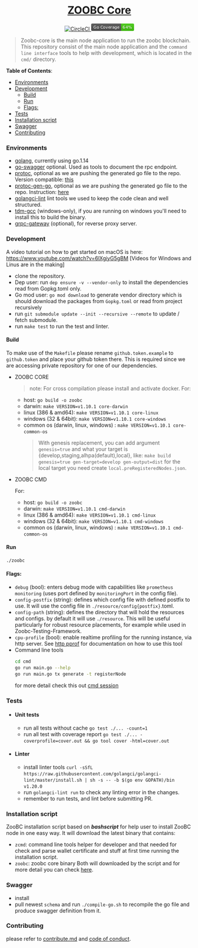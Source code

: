 <h1 align="center">
  <a href="https://github.com/zoobc/zoobc-core">
    ZOOBC Core
  </a>
</h1>
<p align="center">
  <a href="https://circleci.com/gh/zoobc/zoobc-core">
    <img src="https://circleci.com/gh/zoobc/zoobc-core.svg?style=svg&circle-token=cdd770bcb30a201696bb10e76ed15504cf235a9f" alt="CircleCI"/>
  </a>
  <a href="#">
    <img src="./coverage_badge.png" alt="cover badge"/>
  </a>
</p>

> Zoobc-core is the main node application to run the zoobc blockchain. This repository consist of the main node application and the `command line interface` tools to help with development, which is located in the `cmd/` directory.

**Table of Contents**:

- [Environments](#environments)
- [Development](#development)
  - [Build](#build)
  - [Run](#run)
  - [Flags:](#flags)
- [Tests](#tests)
- [Installation script](#installation-script)
- [Swagger](#swagger)
- [Contributing](#contributing)

### Environments

- [golang](https://golang.org/doc/install), currently using go.1.14
- [go-swagger](https://github.com/go-swagger/go-swagger) optional. Used as tools to document the rpc endpoint.
- [protoc](https://github.com/protocolbuffers/protobuf), optional as we are pushing the generated go file to the repo. Version compatible: [this](https://github.com/protocolbuffers/protobuf/releases/tag/v3.12.4)
- [protoc-gen-go](https://github.com/golang/protobuf), optional as we are pushing the generated go file to the repo. Instruction: [here](https://grpc.io/docs/languages/go/quickstart/)
- [golangci-lint](https://github.com/golangci/golangci-lint) lint tools we used to keep the code clean and well structured.
- [tdm-gcc](https://jmeubank.github.io/tdm-gcc/) (windows-only), if you are running on windows you'll need to install this to build the binary.
- [grpc-gateway](https://github.com/grpc-ecosystem/grpc-gateway/tree/v1) (optional), for reverse proxy server.

### Development

A video tutorial on how to get started on macOS is here: https://www.youtube.com/watch?v=6lXgiyG5gBM
[Videos for Windows and Linus are in the making]

- clone the repository.
- Dep user: run `dep ensure -v --vendor-only` to install the dependencies read from Gopkg.toml only.
- Go mod user: `go mod download` to generate vendor directory which is should download the packages from `Gopkg.toml` or read from project recursively
- run `git submodule update --init --recursive --remote` to update / fetch submodule.
- run `make test` to run the test and linter.

#### Build

To make use of the `Makefile` please rename `github.token.example` to `github.token` and place your github token there. This is required since we are accessing private repository for one of our dependencies.

- ZOOBC CORE

  > note: For cross compilation please install and activate docker.
  > For:

  - host: `go build -o zoobc`
  - darwin: `make VERSION=v1.10.1 core-darwin`
  - linux (386 & amd64): `make VERSION=v1.10.1 core-linux`
  - windows (32 & 64bit): `make VERSION=v1.10.1 core-windows`
  - common os (darwin, linux, windows) : `make VERSION=v1.10.1 core-common-os`
    > With genesis replacement, you can add argument `genesis=true` and what your target is {develop,staging,alhpa(default),local}, like:
    > `make build genesis=true gen-target=develop gen-output=dist` for the local target you need create `local.preRegisteredNodes.json`.

- ZOOBC CMD

  For:

  - host: `go build -o zoobc`
  - darwin: `make VERSION=v1.10.1 cmd-darwin`
  - linux (386 & amd64): `make VERSION=v1.10.1 cmd-linux`
  - windows (32 & 64bit): `make VERSION=v1.10.1 cmd-windows`
  - common os (darwin, linux, windows) : `make VERSION=v1.10.1 cmd-common-os`

#### Run

```bash
./zoobc
```

#### Flags:

- `debug` (bool): enters debug mode with capabilities like `prometheus monitoring` (uses port defined by `monitoringPort` in the config file).
- `config-postfix` (string): defines which config file with defined postfix to use. It will use the config file in `./resource/config{postfix}`.toml.
- `config-path` (string): defines the directory that will hold the resources and configs. by default it will use `./resource`. This will be useful particularly for robust resource placements, for example while used in Zoobc-Testing-Framework.
- `cpu-profile` (bool): enable realtime profiling for the running instance, via http server.
  See [http pprof](https://golang.org/pkg/net/http/pprof/) for documentation on how to use this tool
- Command line tools
  ```bash
  cd cmd
  go run main.go --help
  go run main.go tx generate -t registerNode
  ```
  for more detail check this out [cmd session](https://github.com/zoobc/zoobc-core/tree/develop/cmd)

### Tests

- #### Unit tests
  - run all tests without cache `go test ./... -count=1`
  - run all test with coverage report `go test ./... -coverprofile=cover.out && go tool cover -html=cover.out`
- #### Linter
  - install linter tools `curl -sSfL https://raw.githubusercontent.com/golangci/golangci-lint/master/install.sh | sh -s -- -b $(go env GOPATH)/bin v1.20.0`
  - run `golangci-lint run` to check any linting error in the changes.
  - remember to run tests, and lint before submitting PR.

### Installation script

ZooBC installation script based on **_bashscript_** for help user to install ZooBC node in one easy way. It will download the latest binary that contains:

- `zcmd`: command line tools helper for developer and that needed for check and parse wallet certificate and stuff at first time running the installation script.
- `zoobc`: zoobc core binary
  Both will downloaded by the script and for more detail you can check [here](https://github.com/zoobc/zoobc-installer).

### Swagger

- install
- pull newest `schema` and run `./compile-go.sh` to recompile the go file and produce swagger definition from it.

### Contributing

please refer to [contribute.md](contribute.md) and [code of conduct](code_of_conduct.md).
